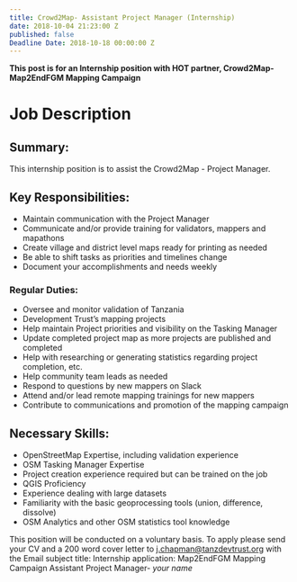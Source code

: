 ```yaml
---
title: Crowd2Map- Assistant Project Manager (Internship)
date: 2018-10-04 21:23:00 Z
published: false
Deadline Date: 2018-10-18 00:00:00 Z
---
```


**This post is for an Internship position with HOT partner, Crowd2Map- Map2EndFGM Mapping Campaign**

# Job Description

## Summary:
This internship position is to assist the Crowd2Map - Project Manager. 

## Key Responsibilities:
* Maintain communication with the Project Manager
* Communicate and/or provide training for validators, mappers and mapathons
* Create village and district level maps ready for printing as needed
* Be able to shift tasks as priorities and timelines change
* Document your accomplishments and needs weekly

### Regular Duties:
* Oversee and monitor validation of Tanzania 
* Development Trust’s mapping projects
* Help maintain Project priorities and visibility on the Tasking Manager
* Update completed project map  as more projects are published and completed
* Help with researching or generating statistics regarding project completion, etc.
* Help community team leads as needed
* Respond to questions by new mappers on Slack
* Attend and/or lead remote mapping trainings for new mappers
* Contribute to communications and promotion of the mapping campaign 

## Necessary Skills:
* OpenStreetMap Expertise, including validation experience
* OSM Tasking Manager Expertise
* Project creation experience required but can be trained on the job
* QGIS Proficiency
* Experience dealing with large datasets
* Familiarity with the basic geoprocessing tools (union, difference, dissolve)
* OSM Analytics and other OSM statistics tool knowledge

This position will be conducted on a voluntary basis. To apply please send your CV and a 200 word cover letter to j.chapman@tanzdevtrust.org with the Email subject title: Internship application: Map2EndFGM Mapping Campaign Assistant Project Manager- *your name*
